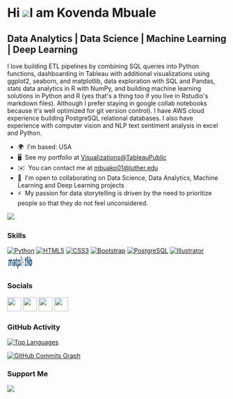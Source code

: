 Hi ![](https://user-images.githubusercontent.com/18350557/176309783-0785949b-9127-417c-8b55-ab5a4333674e.gif)I am Kovenda Mbuale
======================================================================================================================================

Data Analytics | Data Science | Machine Learning | Deep Learning
----------------------------------------------------------------

I love building ETL pipelines by combining SQL queries into Python functions, dashboarding in Tableau with additional visualizations using ggplot2, seaborn, and matplotlib, data exploration with SQL and Pandas, stats data analytics in R with NumPy, and building machine learning solutions in Python and R (yes that's a thing too if you live in Rstudio's markdown files). Although I prefer staying in google collab notebooks because it's well optimized for git version control). I have AWS cloud experience building PostgreSQL relational databases. I also have experience with computer vision and NLP text sentiment analysis in excel and Python.

* 🌍  I'm based: USA
* 🖥️  See my portfolio at [Visualizations@TableauPublic](http://public.tableau.com/app/profile/kovenda)
* ✉️  You can contact me at [mbuako01@luther.edu](mailto:mbuako01@luther.edu)
* 🤝  I'm open to collaborating on Data Science, Data Analytics, Machine Learning and Deep Learning projects
* ⚡  My passion for data storytelling is driven by the need to prioritize people so that they do not feel unconsidered.

<a href="https://www.github.com/kovenda" target="_blank" rel="noreferrer"><img
src="https://img.shields.io/github/followers/kovenda?logo=github&style=for-the-badge&color=0891b2&labelColor=1c1917" /></a>

### Skills

<p align="left">
<a href="https://www.python.org/" target="_blank" rel="noreferrer"><img src="https://raw.githubusercontent.com/danielcranney/readme-generator/main/public/icons/skills/python-colored.svg" width="36" height="36" alt="Python" /></a>
<a href="https://developer.mozilla.org/en-US/docs/Glossary/HTML5" target="_blank" rel="noreferrer"><img src="https://raw.githubusercontent.com/danielcranney/readme-generator/main/public/icons/skills/html5-colored.svg" width="36" height="36" alt="HTML5" /></a>
<a href="https://www.w3.org/TR/CSS/#css" target="_blank" rel="noreferrer"><img src="https://raw.githubusercontent.com/danielcranney/readme-generator/main/public/icons/skills/css3-colored.svg" width="36" height="36" alt="CSS3" /></a>
<a href="https://getbootstrap.com/" target="_blank" rel="noreferrer"><img src="https://raw.githubusercontent.com/danielcranney/readme-generator/main/public/icons/skills/bootstrap-colored.svg" width="36" height="36" alt="Bootstrap" /></a>
<a href="https://www.postgresql.org/" target="_blank" rel="noreferrer"><img src="https://raw.githubusercontent.com/danielcranney/readme-generator/main/public/icons/skills/postgresql-colored.svg" width="36" height="36" alt="PostgreSQL" /></a>
<a href="adobe.com/uk/products/illustrator.html" target="_blank" rel="noreferrer"><img src="https://raw.githubusercontent.com/danielcranney/readme-generator/main/public/icons/skills/illustrator-colored.svg" width="36" height="36" alt="Illustrator" /></a>
<a href="https://matplotlib.org/" target="_blank" rel="noreferrer"><img src="https://github.com/Kovenda/Kovenda/blob/main/matplotliblogo2.svg" width="60" height="36" alt="Illustrator" /></a>

</p>


### Socials

<p align="left"> <a href="https://www.github.com/kovenda" target="_blank" rel="noreferrer"><img src="https://raw.githubusercontent.com/danielcranney/readme-generator/main/public/icons/socials/github.svg" width="32" height="32" /></a> <a href="https://www.linkedin.com/in/kovenda-mbuale-b05453139" target="_blank" rel="noreferrer"><img src="https://raw.githubusercontent.com/danielcranney/readme-generator/main/public/icons/socials/linkedin.svg" width="32" height="32" /></a> <a href="http://www.medium.com/kovenda" target="_blank" rel="noreferrer"><img src="https://raw.githubusercontent.com/danielcranney/readme-generator/main/public/icons/socials/medium.svg" width="32" height="32" /></a> <a href="https://www.stackoverflow.com/users/19537547/kovenda-mbuale" target="_blank" rel="noreferrer"><img src="https://raw.githubusercontent.com/danielcranney/readme-generator/main/public/icons/socials/stackoverflow.svg" width="32" height="32" /></a></p>

### GitHub Activity

<a href="https://github.com/kovenda" align="left"><img src="https://github-readme-stats.vercel.app/api/top-langs/?username=kovenda&langs_count=10&title_color=0891b2&text_color=ffffff&icon_color=0891b2&bg_color=1c1917&hide_border=true&locale=en&custom_title=Top%20%Languages" alt="Top Languages" /></a>

<a href="http://www.github.com/kovenda"><img src="https://activity-graph.herokuapp.com/graph?username=kovenda&bg_color=1c1917&color=ffffff&line=0891b2&point=ffffff&area_color=1c1917&area=true&hide_border=true&custom_title=GitHub%20Commits%20Graph" alt="GitHub Commits Graph" /></a>

### Support Me

<a href="https://www.buymeacoffee.com/kovendaMBUALE"><img src="https://cdn.buymeacoffee.com/buttons/v2/default-yellow.png" width="200" /></a>
